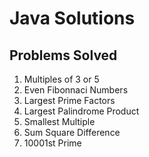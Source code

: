 # Java Solutions
## Problems Solved
1.  Multiples of 3 or 5
2.  Even Fibonnaci Numbers
3.  Largest Prime Factors
4.  Largest Palindrome Product
5.  Smallest Multiple
6.  Sum Square Difference
7.  10001st Prime

